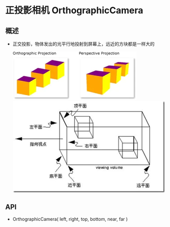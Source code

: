 # 正投影相机 OrthographicCamera

## 概述

+ 正交投影，物体发出的光平行地投射到屏幕上，远近的方块都是一样大的

  ![相机种类](../images/相机种类.jpg)
  ![正交投影相机](../images/正交投影相机.jpg)

## API

+ OrthographicCamera( left, right, top, bottom, near, far )
